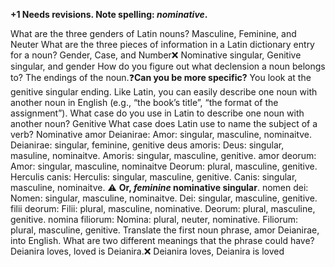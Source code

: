 **+1 Needs revisions.  Note spelling: *nominative*.**

What are the three genders of Latin nouns?
Masculine, Feminine, and Neuter
What are the three pieces of information in a Latin dictionary entry for a noun?
Gender, Case, and Number❌ Nominative singular, Genitive singular, and gender
How do you figure out what declension a noun belongs to?
The endings of the noun.❓**Can you be more specific?** You look at the genitive singular ending.
Like Latin, you can easily describe one noun with another noun in English (e.g., “the book’s title”, “the format of the assignment”). What case do you use in Latin to describe one noun with another noun?
Genitive
What case does Latin use to name the subject of a verb?
Nominative
amor Deianirae: Amor: singular, masculine, nominaitve. Deianirae: singular, feminine, genitive
deus amoris: Deus: singular, masuline, nominaitve. Amoris: singular, masculine, genitive. 
amor deorum: Amor: singular, masculine, nominaitve Deorum: plural, masculine, genitive. 
Herculis canis: Herculis: singular, masculine, genitive. Canis: singular, masculine, nominaitve.  ⚠️ **Or, *feminine* nominative singular**.
nomen dei: Nomen: singular, masculine, nominaitve. Dei: singular, masculine, genitive. 
filii deorum: Filii: plural, masculine, nominative. Deorum: plural, masculine, genitive.
nomina filiorum: Nomina: plural, neuter, nominative. Filiorum: plural, masculine, genitive.
Translate the first noun phrase, amor Deianirae, into English. What are two different meanings that the phrase could have?
Deianira loves, loved is Deianira.❌ Deianira loves, Deianira is loved

